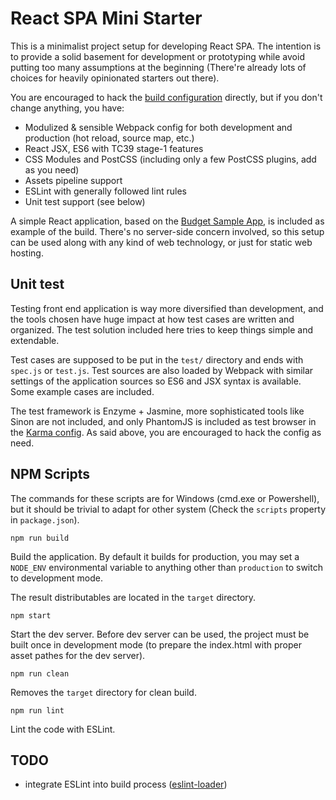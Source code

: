 
React SPA Mini Starter
======================

This is a minimalist project setup for developing React SPA. The intention is to provide a solid basement for development or prototyping while avoid putting too many assumptions at the beginning (There're already lots of choices for heavily opinionated starters out there).

You are encouraged to hack the [build configuration](./build-config) directly, but if you don't change anything, you have:

- Modulized & sensible Webpack config for both development and production (hot reload, source map, etc.)
- React JSX, ES6 with TC39 stage-1 features
- CSS Modules and PostCSS (including only a few PostCSS plugins, add as you need)
- Assets pipeline support
- ESLint with generally followed lint rules
- Unit test support (see below)


A simple React application, based on the [Budget Sample App], is included as example of the build.
There's no server-side concern involved, so this setup can be used along with any kind of web technology, or just for static web hosting.

## Unit test

Testing front end application is way more diversified than development, and the tools chosen have huge impact at how test cases are written and organized. The test solution included here tries to keep things simple and extendable.

Test cases are supposed to be put in the `test/` directory and ends with `spec.js` or `test.js`. Test sources are also loaded by Webpack with similar settings of the application sources so ES6 and JSX syntax is available. Some example cases are included.

The test framework is Enzyme + Jasmine, more sophisticated tools like Sinon are not included, and only PhantomJS is included as test browser in the [Karma config](./build-config/karma.config.js). As said above, you are encouraged to hack the config as need.


## NPM Scripts

The commands for these scripts are for Windows (cmd.exe or Powershell), but it should be trivial to adapt for other system (Check the `scripts` property in `package.json`).

```
npm run build
```

Build the application. By default it builds for production, you may set a `NODE_ENV` environmental variable to anything other than `production` to switch to development mode.

The result distributables are located in the `target` directory.

```
npm start
```

Start the dev server. Before dev server can be used, the project must be built once in development mode (to prepare the index.html with proper asset pathes for the dev server).

```
npm run clean
```

Removes the `target` directory for clean build.

```
npm run lint
```

Lint the code with ESLint.

## TODO

- integrate ESLint into build process ([eslint-loader](https://github.com/MoOx/eslint-loader))


[Budget Sample App]: https://github.com/ModusCreateOrg/budgeting-sample-app
